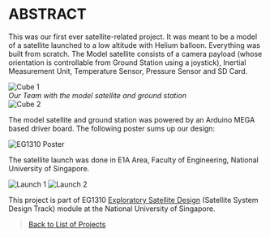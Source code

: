 # ABSTRACT
This was our first ever satellite-related project. It was meant to be a model of a satellite launched to a low altitude with Helium balloon. Everything was built from scratch. The Model satellite consists of a camera payload (whose orientation is controllable from Ground Station using a joystick), Inertial Measurement Unit, Temperature Sensor, Pressure Sensor and SD Card.  

![Cube 1](https://dl.dropboxusercontent.com/s/vtn1witlhqcmxv3/adcs.jpg?dl=0)   
_Our Team with the model satellite and ground station_  
![Cube 2](https://dl.dropboxusercontent.com/s/7r4hq7fqu3r4xeg/satbal6.jpg?dl=0)

The model satellite and ground station was powered by an Arduino MEGA based driver board. The following poster sums up our design:  
     
![EG1310 Poster](https://dl.dropboxusercontent.com/s/g7b6qwxqkod6dxk/eg1310_poster.jpg?dl=0)    
      
      
The satellite launch was done in E1A Area, Faculty of Engineering, National University of Singapore.   

![Launch 1](https://dl.dropboxusercontent.com/s/jw1r98i1tkrcszt/satbal5.jpg?dl=0)
![Launch 2](https://dl.dropboxusercontent.com/s/ehqg6ftr01wdm78/satbal4.jpg?dl=0)

This project is part of EG1310 [Exploratory Satellite Design](http://www.eng.nus.edu.sg/edic/about.html) (Satellite System Design Track) module at the National University of Singapore.   
   

>[Back to List of Projects](https://edwardelson.github.io)  
